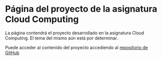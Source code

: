 # Página del proyecto de la asignatura Cloud Computing

La página contendrá el proyecto desarrollado en la asignatura Cloud Computing.
El tema del mismo aún está por determinar.

Puede acceder al contenido del proyecto accediendo al [repositorio de GitHub](https://github.com/samahetfield/PersonalCC-1819) 
